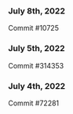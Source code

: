 ### July 8th, 2022

Commit #10725

### July 5th, 2022

Commit #314353


### July 4th, 2022

Commit #72281
